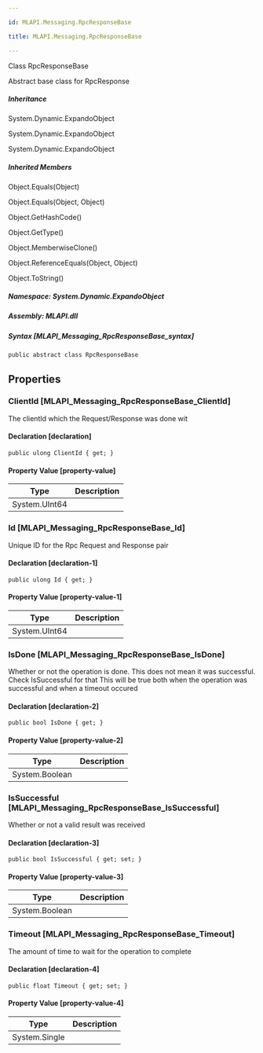 ```yaml
---

id: MLAPI.Messaging.RpcResponseBase

title: MLAPI.Messaging.RpcResponseBase

---
```


Class RpcResponseBase

<div class="markdown level0 summary" markdown="1">

Abstract base class for RpcResponse

</div>

<div class="markdown level0 conceptual" markdown="1">

</div>

<div class="inheritance" markdown="1">

##### Inheritance

<div class="level0" markdown="1">

System.Dynamic.ExpandoObject

</div>

<div class="level1" markdown="1">

System.Dynamic.ExpandoObject

</div>

<div class="level2" markdown="1">

System.Dynamic.ExpandoObject

</div>

</div>

<div class="inheritedMembers" markdown="1">

##### Inherited Members

<div markdown="1">

Object.Equals(Object)

</div>

<div markdown="1">

Object.Equals(Object, Object)

</div>

<div markdown="1">

Object.GetHashCode()

</div>

<div markdown="1">

Object.GetType()

</div>

<div markdown="1">

Object.MemberwiseClone()

</div>

<div markdown="1">

Object.ReferenceEquals(Object, Object)

</div>

<div markdown="1">

Object.ToString()

</div>

</div>

##### **Namespace**: System.Dynamic.ExpandoObject

##### **Assembly**: MLAPI.dll

##### Syntax [MLAPI_Messaging_RpcResponseBase_syntax]

    public abstract class RpcResponseBase

## Properties <span id="MLAPI_Messaging_RpcResponseBase_ClientId_"></span>

### ClientId [MLAPI_Messaging_RpcResponseBase_ClientId]

<div class="markdown level1 summary" markdown="1">

The clientId which the Request/Response was done wit

</div>

<div class="markdown level1 conceptual" markdown="1">

</div>

#### Declaration [declaration]

    public ulong ClientId { get; }

#### Property Value [property-value]

| Type                                    | Description |
|-----------------------------------------|-------------|
| <span class="xref">System.UInt64</span> |             |

<span id="MLAPI_Messaging_RpcResponseBase_Id_"></span>

### Id [MLAPI_Messaging_RpcResponseBase_Id]

<div class="markdown level1 summary" markdown="1">

Unique ID for the Rpc Request and Response pair

</div>

<div class="markdown level1 conceptual" markdown="1">

</div>

#### Declaration [declaration-1]

    public ulong Id { get; }

#### Property Value [property-value-1]

| Type                                    | Description |
|-----------------------------------------|-------------|
| <span class="xref">System.UInt64</span> |             |

<span id="MLAPI_Messaging_RpcResponseBase_IsDone_"></span>

### IsDone [MLAPI_Messaging_RpcResponseBase_IsDone]

<div class="markdown level1 summary" markdown="1">

Whether or not the operation is done. This does not mean it was
successful. Check IsSuccessful for that This will be true both when the
operation was successful and when a timeout occured

</div>

<div class="markdown level1 conceptual" markdown="1">

</div>

#### Declaration [declaration-2]

    public bool IsDone { get; }

#### Property Value [property-value-2]

| Type                                     | Description |
|------------------------------------------|-------------|
| <span class="xref">System.Boolean</span> |             |

<span id="MLAPI_Messaging_RpcResponseBase_IsSuccessful_"></span>

### IsSuccessful [MLAPI_Messaging_RpcResponseBase_IsSuccessful]

<div class="markdown level1 summary" markdown="1">

Whether or not a valid result was received

</div>

<div class="markdown level1 conceptual" markdown="1">

</div>

#### Declaration [declaration-3]

    public bool IsSuccessful { get; set; }

#### Property Value [property-value-3]

| Type                                     | Description |
|------------------------------------------|-------------|
| <span class="xref">System.Boolean</span> |             |

<span id="MLAPI_Messaging_RpcResponseBase_Timeout_"></span>

### Timeout [MLAPI_Messaging_RpcResponseBase_Timeout]

<div class="markdown level1 summary" markdown="1">

The amount of time to wait for the operation to complete

</div>

<div class="markdown level1 conceptual" markdown="1">

</div>

#### Declaration [declaration-4]

    public float Timeout { get; set; }

#### Property Value [property-value-4]

| Type                                    | Description |
|-----------------------------------------|-------------|
| <span class="xref">System.Single</span> |             |

